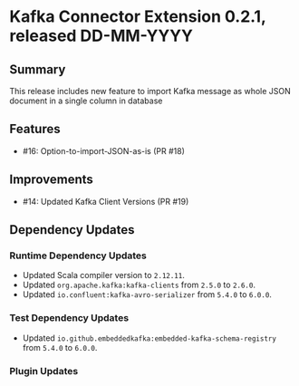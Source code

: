 # Kafka Connector Extension 0.2.1, released DD-MM-YYYY

## Summary

This release includes new feature to import Kafka message as whole JSON document
in a single column in database

## Features

* #16: Option-to-import-JSON-as-is (PR #18)

## Improvements

* #14: Updated Kafka Client Versions (PR #19)

## Dependency Updates

### Runtime Dependency Updates

* Updated Scala compiler version to `2.12.11`.
* Updated `org.apache.kafka:kafka-clients` from `2.5.0` to `2.6.0`.
* Updated `io.confluent:kafka-avro-serializer` from `5.4.0` to `6.0.0`.

### Test Dependency Updates

* Updated `io.github.embeddedkafka:embedded-kafka-schema-registry` from `5.4.0` to `6.0.0`.

### Plugin Updates
